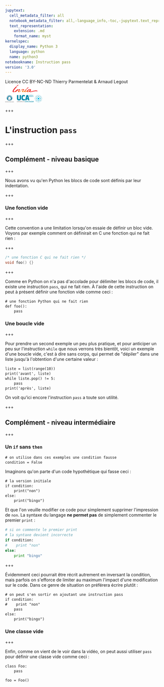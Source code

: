 ```yaml
---
jupytext:
  cell_metadata_filter: all
  notebook_metadata_filter: all,-language_info,-toc,-jupytext.text_representation.jupytext_version,-jupytext.text_representation.format_version
  text_representation:
    extension: .md
    format_name: myst
kernelspec:
  display_name: Python 3
  language: python
  name: python3
notebookname: Instruction pass
version: '3.0'
---
```


<div class="licence">
<span>Licence CC BY-NC-ND</span>
<span>Thierry Parmentelat &amp; Arnaud Legout</span>
<span><img src="media/both-logos-small-alpha.png" /></span>
</div>

+++

# L'instruction `pass`

+++

## Complément - niveau basique

+++

Nous avons vu qu'en Python les blocs de code sont définis par leur indentation.

+++

### Une fonction vide

+++

Cette convention a une limitation lorsqu'on essaie de définir un bloc vide. Voyons par exemple comment on définirait en C une fonction qui ne fait rien :

+++

```C
/* une fonction C qui ne fait rien */
void foo() {}
```

+++

Comme en Python on n'a pas d'accolade pour délimiter les blocs de code, il existe une instruction `pass`, qui ne fait rien. À l'aide de cette instruction on peut à présent définir une fonction vide comme ceci :

```{code-cell}
# une fonction Python qui ne fait rien
def foo():
    pass
```

### Une boucle vide

+++

Pour prendre un second exemple un peu plus pratique, et pour anticiper un peu sur l'instruction `while` que nous verrons très bientôt, voici un exemple d'une boucle vide, c'est à dire sans corps, qui permet de "dépiler" dans une liste jusqu'à l'obtention d'une certaine valeur :

```{code-cell}
liste = list(range(10))
print('avant', liste)
while liste.pop() != 5:
    pass
print('après', liste)
```

On voit qu'ici encore l'instruction `pass` a toute son utilité.

+++

## Complément - niveau intermédiaire

+++

### Un `if` sans `then`

```{code-cell}
# on utilise dans ces exemples une condition fausse
condition = False
```

Imaginons qu'on parte d'un code hypothétique qui fasse ceci :

```{code-cell}
# la version initiale
if condition:
    print("non")
else:
    print("bingo")
```

Et que l'on veuille modifier ce code pour simplement supprimer l'impression de `non`. La syntaxe du langage **ne permet pas** de simplement commenter le premier `print` :
```python
# si on commente le premier print
# la syntaxe devient incorrecte
if condition:
#    print "non"
else:
    print "bingo"
```

+++

Évidemment ceci pourrait être récrit autrement en inversant la condition, mais parfois on s'efforce de limiter au maximum l'impact d'une modification sur le code. Dans ce genre de situation on préférera écrire plutôt :

```{code-cell}
# on peut s'en sortir en ajoutant une instruction pass
if condition:
#    print "non"
    pass
else:
    print("bingo")
```

### Une classe vide

+++

Enfin, comme on vient de le voir dans la vidéo, on peut aussi utiliser `pass` pour définir une classe vide comme ceci :

```{code-cell}
class Foo:
    pass
```

```{code-cell}
foo = Foo()
```
